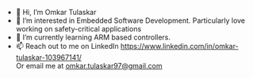 - 👋 Hi, I’m Omkar Tulaskar
- 👀 I’m interested in Embedded Software Development. Particularly love working on safety-critical applications
- 🌱 I’m currently learning ARM based controllers.
- 📫 Reach out to me on LinkedIn https://www.linkedin.com/in/omkar-tulaskar-103967141/  
      Or email me at omkar.tulaskar97@gmail.com

<!---
omkart/omkart is a ✨ special ✨ repository because its `README.md` (this file) appears on your GitHub profile.
You can click the Preview link to take a look at your changes.
--->
